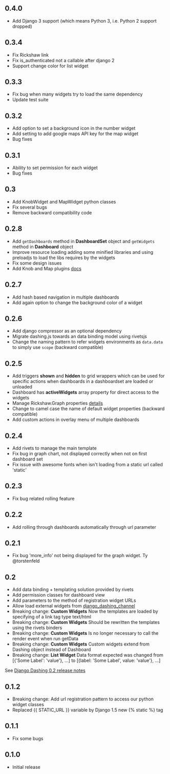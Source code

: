 ## 0.4.0
- Add Django 3 support (which means Python 3, i.e. Python 2 support dropped)

## 0.3.4
- Fix Rickshaw link
- Fix is_authenticated not a callable after django 2
- Support change color for list widget

## 0.3.3
- Fix bug when many widgets try to load the same dependency
- Update test suite

## 0.3.2
- Add option to set a background icon in the number widget
- Add setting to add google maps API key for the map widget
- Bug fixes

## 0.3.1
- Ability to set permission for each widget
- Bug fixes

## 0.3
- Add KnobWidget and MapWidget python classes
- Fix several bugs
- Remove backward compatibility code

## 0.2.8
- Add `getDashboards` method in **DashboardSet** object and `getWidgets` method in **Dashboard** object
- Improve resource loading adding some minified libraries and using preloadjs to load the libs requires by the widgets
- Fix some design issues
- Add Knob and Map plugins [docs](https://github.com/talpor/django-dashing/pull/20)

## 0.2.7
- Add hash based navigation in multiple dashboards
- Add again option to change the background color of a widget

## 0.2.6
- Add django compressor as an optional dependency
- Migrate dashing.js towards an data binding model using rivetsjs
- Change the naming pattern to refer widgets environments as `data.data` to simply use `scope` (backward compatible)

## 0.2.5

- Add triggers **shown** and **hidden** to grid wrappers which can be used for specific actions when dashboards in a dashboardset are loaded or unloaded
- Dashboard has **activeWidgets** array property for direct access to the widgets
- Manage Rickshaw.Graph properties [details](https://github.com/talpor/django-dashing/pull/20)
- Change to camel case the name of default widget properties (backward compatible)
- Add custom actions in overlay menu of multiple dashboards

## 0.2.4

- Add rivets to manage the main template
- Fix bug in graph chart, not displayed correctly when not on first dashboard set
- Fix issue with awesome fonts when isn't loading from a static url called 'static'

## 0.2.3

- Fix bug related rolling feature

## 0.2.2

- Add rolling through dashboards automatically through url parameter

## 0.2.1

- Fix bug 'more_info' not being displayed for the graph widget. Ty @torstenfeld

## 0.2

- Add data binding + templating solution provided by rivets
- Add permission classes for dashboard view
- Add parameters to the method of registration widget URLs
- Allow load external widgets from [django_dashing_channel](https://github.com/talpor/django-dashing-channel)
- Breaking change: **Custom Widgets** Now the templates are loaded by specifying of a link tag type text/html
- Breaking change: **Custom Widgets** Should be rewritten the templates using the rivets binders
- Breaking change: **Custom Widgets** Is no longer necessary to call the render event when run getData
- Breaking change: **Custom Widgets** Custom widgets extend from Dashing object instead of Dashboard
- Breaking change: **List Widget** Data format expected was changed from [{'Some Label': 'value'}, ...] to [{label: 'Some Label', value: 'value'}, ...]

See [Django Dashing 0.2 release notes](https://github.com/talpor/django-dashing/wiki/Django-Dashing-0.2-release-notes)

## 0.1.2

- Breaking change: Add url registration pattern to access our python widget classes
- Replaced {{ STATIC_URL }} variable by Django 1.5 new {% static %} tag

## 0.1.1

- Fix some bugs

## 0.1.0

- Initial release
